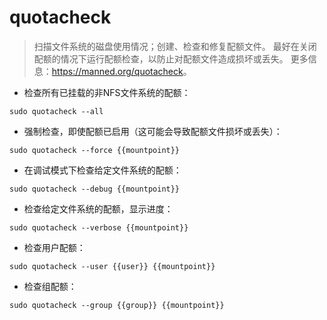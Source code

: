 # quotacheck

> 扫描文件系统的磁盘使用情况；创建、检查和修复配额文件。
> 最好在关闭配额的情况下运行配额检查，以防止对配额文件造成损坏或丢失。
> 更多信息：<https://manned.org/quotacheck>。

- 检查所有已挂载的非NFS文件系统的配额：

`sudo quotacheck --all`

- 强制检查，即使配额已启用（这可能会导致配额文件损坏或丢失）：

`sudo quotacheck --force {{mountpoint}}`

- 在调试模式下检查给定文件系统的配额：

`sudo quotacheck --debug {{mountpoint}}`

- 检查给定文件系统的配额，显示进度：

`sudo quotacheck --verbose {{mountpoint}}`

- 检查用户配额：

`sudo quotacheck --user {{user}} {{mountpoint}}`

- 检查组配额：

`sudo quotacheck --group {{group}} {{mountpoint}}`